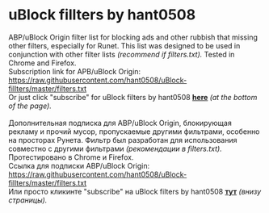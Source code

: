 # uBlock fillters by hant0508
ABP/uBlock Origin filter list for blocking ads and other rubbish that missing other filters, especially for Runet. This list was designed to be used in conjunction with other filter lists <i>(recommend if filters.txt).</i> Tested in Chrome and Firefox. <br>
Subscription link for APB/uBlock Origin: https://raw.githubusercontent.com/hant0508/uBlock-fillters/master/filters.txt <br>
Or just click "subscribe" for uBlock filters by hant0508
[**here**](https://github.com/gorhill/uBlock/wiki/Filter-lists-from-around-the-web) <i>(at the bottom of the page).</i> <br> <br>
Дополнительная подписка для ABP/uBlock Origin, блокирующая рекламу и прочий мусор, пропускаемые другими фильтрами, особенно на просторах Рунета. Фильтр был разработан для использования совместно с другими фильтрами <i>(рекомендации в filters.txt).</i> Протестировано в Chrome и Firefox. <br>
Ссылка для подписки ABP/uBlock Origin: https://raw.githubusercontent.com/hant0508/uBlock-fillters/master/filters.txt <br>
Или просто кликинте "subscribe" на uBlock filters by hant0508 [**тут**](https://github.com/gorhill/uBlock/wiki/Filter-lists-from-around-the-web) <i>(внизу страницы).</i>
